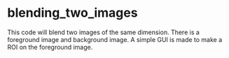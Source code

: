 # blending_two_images
This code will blend two images of the same dimension. There is a foreground image and background image. A simple GUI is made to make a ROI on the foreground image.
